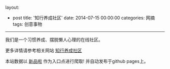 layout: 
  - post 
title: '知行养成社区' 
date: 2014-07-15 00:00:00 
categories: 网摘 
tags: 创意事物 
---

我们是一个习惯养成、摆脱懒人心理的在线社区。  

更多详情请参考相关网站 [知行养成社区](http://www.51zhi.com)  

本站数据以 [新品啦](http://xinpinla.com/) 作为入口点进行爬取! 并自动发布于github pages上。  
